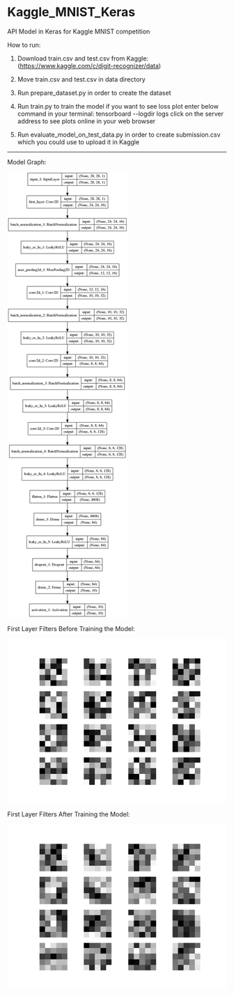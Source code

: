 # Kaggle_MNIST_Keras
API Model in Keras for Kaggle MNIST competition 

How to run:
 1) Download train.csv and test.csv from Kaggle:
    (https://www.kaggle.com/c/digit-recognizer/data)
    
 2) Move train.csv and test.csv in data directory

    
 3) Run prepare_dataset.py in order to create the dataset
 
 4) Run train.py to train the model
     if you want to see loss plot enter below command in your terminal:
      tensorboard --logdir logs
    click on the server address to see plots online in your web browser
    
 5) Run evaluate_model_on_test_data.py in order to create submission.csv which you could use to upload it in Kaggle
 
 
-------------------------------------------------------------------------------------------------------------------
Model Graph:

![Alt text](./model.png "Model Architecture")


First Layer Filters Before Training the Model:

![Alt text](./first_layer_filters_before_training.png "Kernels Initialization")

First Layer Filters After Training the Model:

![Alt text](./first_layer_filters.png "Kernels After Training")
